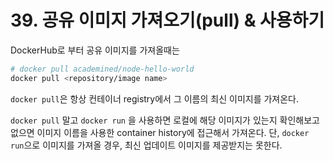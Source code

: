 # 39. 공유 이미지 가져오기(pull) & 사용하기

DockerHub로 부터 공유 이미지를 가져올때는
```bash
# docker pull academined/node-hello-world
docker pull <repository/image name>
```

`docker pull`은 항상 컨테이너 registry에서 그 이름의 최신 이미지를 가져온다.

`docker pull` 말고 `docker run` 을 사용하면 로컬에 해당 이미지가 있는지 확인해보고 없으면 이미지 이름을 사용한 container history에 접근해서 가져온다. 단, `docker run`으로 이미지를 가져올 경우, 최신 업데이트 이미지를 제공받지는 못한다.